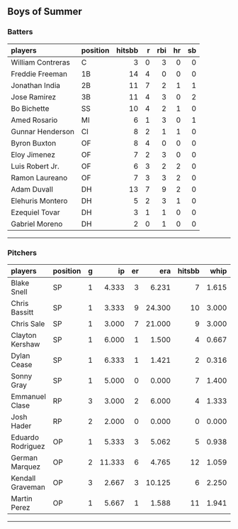 ## Boys of Summer

### Batters

 
|players           |position | hitsbb|  r| rbi| hr| sb| 
|:-----------------|:--------|------:|--:|---:|--:|--:| 
|William Contreras |C        |      3|  0|   3|  0|  0| 
|Freddie Freeman   |1B       |     14|  4|   0|  0|  0| 
|Jonathan India    |2B       |     11|  7|   2|  1|  1| 
|Jose Ramirez      |3B       |     11|  4|   3|  0|  2| 
|Bo Bichette       |SS       |     10|  4|   2|  1|  0| 
|Amed Rosario      |MI       |      6|  1|   3|  0|  1| 
|Gunnar Henderson  |CI       |      8|  2|   1|  1|  0| 
|Byron Buxton      |OF       |      8|  4|   0|  0|  0| 
|Eloy Jimenez      |OF       |      7|  2|   3|  0|  0| 
|Luis Robert Jr.   |OF       |      6|  3|   2|  2|  0| 
|Ramon Laureano    |OF       |      7|  3|   3|  2|  0| 
|Adam Duvall       |DH       |     13|  7|   9|  2|  0| 
|Elehuris Montero  |DH       |      5|  2|   3|  1|  0| 
|Ezequiel Tovar    |DH       |      3|  1|   1|  0|  0| 
|Gabriel Moreno    |DH       |      2|  0|   1|  0|  0| 

* * *

### Pitchers

 
|players           |position |  g|     ip| er|    era| hitsbb|  whip| so|  w| sv| 
|:-----------------|:--------|--:|------:|--:|------:|------:|-----:|--:|--:|--:| 
|Blake Snell       |SP       |  1|  4.333|  3|  6.231|      7| 1.615|  9|  0|  0| 
|Chris Bassitt     |SP       |  1|  3.333|  9| 24.300|     10| 3.000|  0|  0|  0| 
|Chris Sale        |SP       |  1|  3.000|  7| 21.000|      9| 3.000|  6|  0|  0| 
|Clayton Kershaw   |SP       |  1|  6.000|  1|  1.500|      4| 0.667|  9|  1|  0| 
|Dylan Cease       |SP       |  1|  6.333|  1|  1.421|      2| 0.316| 10|  0|  0| 
|Sonny Gray        |SP       |  1|  5.000|  0|  0.000|      7| 1.400|  1|  1|  0| 
|Emmanuel Clase    |RP       |  3|  3.000|  2|  6.000|      4| 1.333|  3|  1|  1| 
|Josh Hader        |RP       |  2|  2.000|  0|  0.000|      0| 0.000|  3|  0|  1| 
|Eduardo Rodriguez |OP       |  1|  5.333|  3|  5.062|      5| 0.938|  5|  0|  0| 
|German Marquez    |OP       |  2| 11.333|  6|  4.765|     12| 1.059|  9|  1|  0| 
|Kendall Graveman  |OP       |  3|  2.667|  3| 10.125|      6| 2.250|  2|  1|  0| 
|Martin Perez      |OP       |  1|  5.667|  1|  1.588|     11| 1.941|  7|  1|  0| 


* * *


